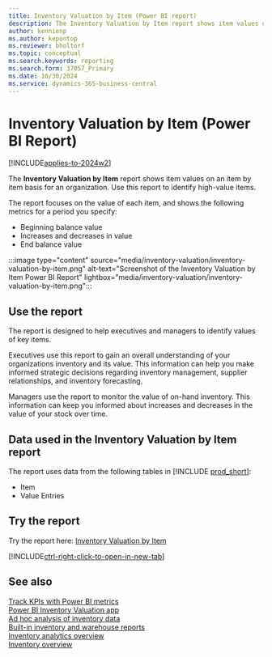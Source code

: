 ```yaml
---
title: Inventory Valuation by Item (Power BI report)
description: The Inventory Valuation by Item report shows item values on an item by item basis.
author: kennienp
ms.author: kepontop
ms.reviewer: bholtorf
ms.topic: conceptual
ms.search.keywords: reporting
ms.search.form: 37057_Primary
ms.date: 10/30/2024
ms.service: dynamics-365-business-central
---
```


# Inventory Valuation by Item (Power BI Report)

[!INCLUDE[applies-to-2024w2](includes/applies-to-2024w2.md)]

The **Inventory Valuation by Item** report shows item values on an item by item basis for an organization. Use this report to identify high-value items.

The report focuses on the value of each item, and shows the following metrics for a period you specify:

- Beginning balance value
- Increases and decreases in value
- End balance value

:::image type="content" source="media/inventory-valuation/inventory-valuation-by-item.png" alt-text="Screenshot of the Inventory Valuation by Item Power BI Report" lightbox="media/inventory-valuation/inventory-valuation-by-item.png":::

## Use the report

The report is designed to help executives and managers to identify values of key items.

Executives use this report to gain an overall understanding of your organizations inventory and its value. This information can help you make informed strategic decisions regarding inventory management, supplier relationships, and inventory forecasting.

Managers use the report to monitor the value of on-hand inventory. This information can keep you informed about increases and decreases in the value of your stock over time.

<!-- ## Key Performance Indicators (KPIs)

The *Inventory Valuation by Item* report includes the following KPIs:

- [**Ending Balance Qty**](###)
- [**Beginning Balance Value**](###)
- [**Increase Value**](###)
- [**Decrease Value**](###)
- [**Ending Balance Value**](###)

Click on the link for a KPI to learn more about what it means, how it is calculated, and what data was used in the calculations.

[!INCLUDE[powerbi-tip-track-kpis](includes/powerbi-tip-track-kpis.md)] -->

## Data used in the Inventory Valuation by Item report

The report uses data from the following tables in [!INCLUDE [prod_short](includes/prod_short.md)]:

- Item
- Value Entries

## Try the report

Try the report here: [Inventory Valuation by Item](https://businesscentral.dynamics.com?page=37057)

[!INCLUDE[ctrl-right-click-to-open-in-new-tab](includes/ctrl-right-click-to-open-in-new-tab.md)]

## See also

[Track KPIs with Power BI metrics](track-kpis-with-power-bi-metrics.md)  
[Power BI Inventory Valuation app](inventory-valuation-powerbi-app.md)  
[Ad hoc analysis of inventory data](ad-hoc-analysis-inventory.md)  
[Built-in inventory and warehouse reports](inventory-WMS-reports.md)  
[Inventory analytics overview](inventory-analytics-overview.md)  
[Inventory overview](inventory-manage-inventory.md)  
